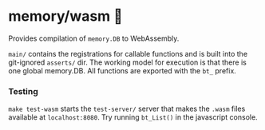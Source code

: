 # memory/wasm 🧩

Provides compilation of `memory.DB` to WebAssembly.

`main/` contains the registrations for callable functions and is built into the git-ignored `asserts/` dir. The working model for execution is that there is one global memory.DB. All functions are exported with the `bt_` prefix.

### Testing

`make test-wasm` starts the `test-server/` server that makes the `.wasm` files available at `localhost:8080`. Try running `bt_List()` in the javascript console.
